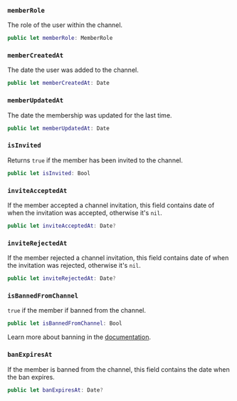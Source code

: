 
### `memberRole`

The role of the user within the channel.

``` swift
public let memberRole: MemberRole
```

### `memberCreatedAt`

The date the user was added to the channel.

``` swift
public let memberCreatedAt: Date
```

### `memberUpdatedAt`

The date the membership was updated for the last time.

``` swift
public let memberUpdatedAt: Date
```

### `isInvited`

Returns `true` if the member has been invited to the channel.

``` swift
public let isInvited: Bool
```

### `inviteAcceptedAt`

If the member accepted a channel invitation, this field contains date of when the invitation was accepted,
otherwise it's `nil`.

``` swift
public let inviteAcceptedAt: Date?
```

### `inviteRejectedAt`

If the member rejected a channel invitation, this field contains date of when the invitation was rejected,
otherwise it's `nil`.

``` swift
public let inviteRejectedAt: Date?
```

### `isBannedFromChannel`

`true` if the member if banned from the channel.

``` swift
public let isBannedFromChannel: Bool
```

Learn more about banning in the [documentation](https://getstream.io/chat/docs/ios-swift/moderation/?language=swift#ban).

### `banExpiresAt`

If the member is banned from the channel, this field contains the date when the ban expires.

``` swift
public let banExpiresAt: Date?
```

